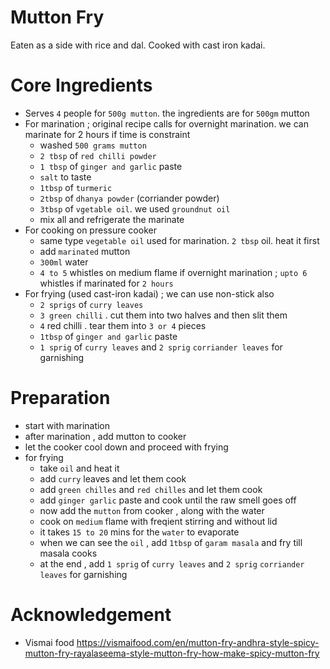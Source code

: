 # Mutton Fry
Eaten as a side with rice and dal. Cooked with cast iron kadai.

# Core Ingredients
- Serves `4` people for `500g mutton`. the ingredients are for `500gm` mutton
- For marination ; original recipe calls for overnight marination. we can marinate for 2 hours if time is constraint
   - washed `500 grams mutton`
   -  `2 tbsp` of  `red chilli powder`
   -  `1 tbsp` of `ginger and garlic` paste
   -  `salt` to taste
   -  `1tbsp` of `turmeric`
   -  `2tbsp` of `dhanya powder` (corriander powder)
   -  `3tbsp` of `vgetable oil`. we used `groundnut oil`
   -  mix all and refrigerate the marinate
 - For cooking on pressure cooker
   - same type `vegetable oil` used for marination. `2 tbsp` oil. heat it first
   - add `marinated` mutton
   - `300ml` water
   - `4 to 5` whistles on medium flame if overnight marination ; `upto 6 ` whistles if marinated for `2 hours` 
 - For frying (used cast-iron kadai) ; we can use non-stick also
    - `2 sprigs` of `curry leaves`
    - `3 green chilli` . cut them into two halves and then slit them
    - `4` red chilli . tear them into `3 or 4` pieces
    - `1tbsp` of `ginger and garlic` paste
    - `1 sprig` of `curry leaves` and `2 sprig` `corriander leaves` for garnishing
   
# Preparation
 - start with marination
 - after marination , add mutton to cooker
 - let the cooker cool down and proceed with frying
 - for frying
    - take `oil` and heat it
    - add `curry` leaves and let them cook
    - add `green chilles` and `red chilles` and let them cook
    - add `ginger garlic` paste and cook until the raw smell goes off
    - now add the `mutton` from cooker , along with the water
    - cook on `medium` flame with freqient stirring and without lid
    - it takes `15 to 20` mins for the `water` to evaporate
    - when we can see the `oil` , add `1tbsp` of `garam masala` and fry till masala cooks
    - at the end , add `1 sprig` of `curry leaves` and `2 sprig` `corriander leaves` for garnishing


# Acknowledgement
- Vismai food https://vismaifood.com/en/mutton-fry-andhra-style-spicy-mutton-fry-rayalaseema-style-mutton-fry-how-make-spicy-mutton-fry
  
